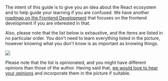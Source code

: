 The intent of this guide is to give you an idea about the React ecosystem and to help guide your learning if you are confused. We have another [roadmap on the Frontend Development](/frontend) that focuses on the frontend development if you are interested in that.

Also, please note that the list below is exhaustive, and the items are listed in no particular order. You don't need to learn everything listed in the picture, however knowing what you don't know is as important as knowing things.

![](/roadmaps/react.png)

Please note that the list is opinionated, and you might have different opinions than those of the author. Having said that, [we would love to hear your opinions](https://github.com/stateful-art/art-of-peace/issues/new) and incorporate them in the picture if suitable.
